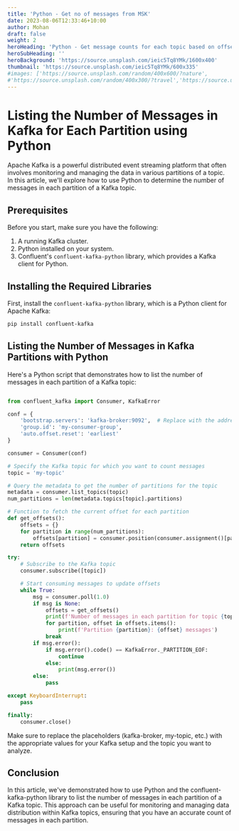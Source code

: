 ```yaml
---
title: 'Python - Get no of messages from MSK'
date: 2023-08-06T12:33:46+10:00
author: Mohan
draft: false
weight: 2
heroHeading: 'Python - Get message counts for each topic based on offset from MSK'
heroSubHeading: ''
heroBackground: 'https://source.unsplash.com/ieic5Tq8YMk/1600x400'
thumbnail: 'https://source.unsplash.com/ieic5Tq8YMk/600x335'
#images: ['https://source.unsplash.com/random/400x600/?nature',
#'https://source.unsplash.com/random/400x300/?travel','https://source.unsplash.com/random/400x300/?architecture','https://source.unsplash.com/random/400x600/?buildings',#'https://source.unsplash.com/random/400x300/?city','https://source.unsplash.com/random/400x600/?business']
---
```


# Listing the Number of Messages in Kafka for Each Partition using Python

Apache Kafka is a powerful distributed event streaming platform that often involves monitoring and managing the data in various partitions of a topic. In this article, we'll explore how to use Python to determine the number of messages in each partition of a Kafka topic.

## Prerequisites

Before you start, make sure you have the following:

1. A running Kafka cluster.
2. Python installed on your system.
3. Confluent's `confluent-kafka-python` library, which provides a Kafka client for Python.

## Installing the Required Libraries

First, install the `confluent-kafka-python` library, which is a Python client for Apache Kafka:

```bash
pip install confluent-kafka

```

## Listing the Number of Messages in Kafka Partitions with Python

Here's a Python script that demonstrates how to list the number of messages in each partition of a Kafka topic:

```python

from confluent_kafka import Consumer, KafkaError

conf = {
    'bootstrap.servers': 'kafka-broker:9092',  # Replace with the address of your Kafka broker
    'group.id': 'my-consumer-group',
    'auto.offset.reset': 'earliest'
}

consumer = Consumer(conf)

# Specify the Kafka topic for which you want to count messages
topic = 'my-topic'

# Query the metadata to get the number of partitions for the topic
metadata = consumer.list_topics(topic)
num_partitions = len(metadata.topics[topic].partitions)

# Function to fetch the current offset for each partition
def get_offsets():
    offsets = {}
    for partition in range(num_partitions):
        offsets[partition] = consumer.position(consumer.assignment()[partition])
    return offsets

try:
    # Subscribe to the Kafka topic
    consumer.subscribe([topic])

    # Start consuming messages to update offsets
    while True:
        msg = consumer.poll(1.0)
        if msg is None:
            offsets = get_offsets()
            print(f'Number of messages in each partition for topic {topic}:')
            for partition, offset in offsets.items():
                print(f'Partition {partition}: {offset} messages')
            break
        if msg.error():
            if msg.error().code() == KafkaError._PARTITION_EOF:
                continue
            else:
                print(msg.error())
        else:
            pass

except KeyboardInterrupt:
    pass

finally:
    consumer.close()
```

Make sure to replace the placeholders (kafka-broker, my-topic, etc.) with the appropriate values for your Kafka setup and the topic you want to analyze.

## Conclusion

In this article, we've demonstrated how to use Python and the confluent-kafka-python library to list the number of messages in each partition of a Kafka topic. This approach can be useful for monitoring and managing data distribution within Kafka topics, ensuring that you have an accurate count of messages in each partition.


